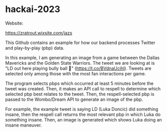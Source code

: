 # hackai-2023

Website:

https://zratrout.wixsite.com/jazs

This Github contains an example for how our backend processes Twitter and play-by-play (pbp) data. 

In this example, I am generating an image from a game between the Dallas Mavericks and the Golden State Warriors. The tweet we are looking at is "LD out here playing bully ball 🤯" (https://t.co/BVdnaUcjhl). Tweets are selected only among those with the most fan interactions per game.

The program selects pbps which occurred at least 5 minutes before the tweet was created. Then, it makes an API call to respell to determine which selected pbp best relates to the tweet. Then, the respell-selected pbp is passed to the Wombo/Dream API to generate an image of the pbp.

For example, the example tweet is saying LD (Luka Doncic) did something insane, then the respell call returns the most relevant pbp in which Luka do something insane. Then, an image is generated which shows Luka doing an insane maneuver.
